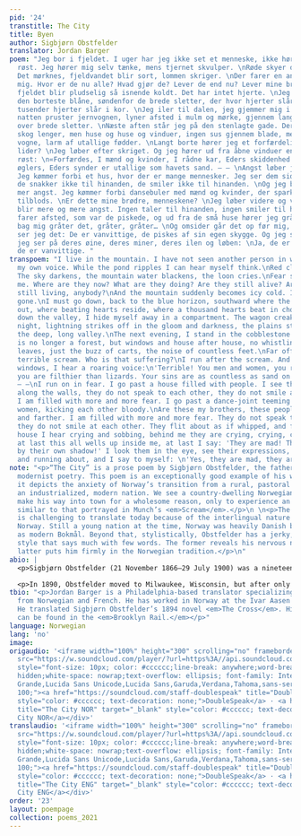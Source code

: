 ```yaml
---
pid: '24'
transtitle: The City
title: Byen
author: Sigbjørn Obstfelder
translator: Jordan Barger
poem: "Jeg bor i fjeldet. I uger har jeg ikke set et menneske, ikke hørt min egen
  røst. Jeg hører mig selv tænke, mens tjernet skvulper. \nRøde skyer drager forbi.
  Det mørknes, fjeldvandet blir sort, lommen skriger. \nDer farer en angst igjennem
  mig. Hvor er de nu alle? Hvad gjør de? Lever de end nu? Lever mine brødre, menneskene?\nOg
  fjeldet blir pludselig så isnende koldt. Det har intet hjerte. \nJeg må ned, bag
  den borteste blåne, søndenfor de brede sletter, der hvor hjerter slår, der hvor
  tusender hjerter slår i kor. \nJeg iler til dalen, jeg gjemmer mig i kupeen. Hele
  natten pruster jernvognen, lyner afsted i mulm og mørke, gjennem lange, dybe dale,
  over brede sletter. \nNæste aften står jeg på den stenlagte gade. Der er ingen
  skog lenger, men huse og huse og vinduer, ingen sus gjennem blade, men surren af
  vogne, larm af utallige fødder. \nLangt borte hører jeg et forfærdeligt skrig. Hvem
  lider? \nJeg løber efter skriget. Og jeg hører ud fra åbne vinduer en brølende
  røst: \n«Forfærdes, I mænd og kvinder, I rådne kar, Eders skiddenhed er værre end
  øglers, Eders synder er utallige som havets sand. – – \nAngst løber jeg videre.
  Jeg kømmer forbi et hus, hvor der er mange mennesker. Jeg ser dem sidde langs væggene,
  de snakker ikke til hinanden, de smiler ikke til hinanden. \nOg jeg blir mer og
  mer angst. Jeg kømmer forbi dansebuler med mænd og kvinder, der sparker hinanden
  tilblods. \nEr dette mine brødre, menneskene? \nJeg løber videre og videre. Jeg
  blir mere og mere angst. Ingen taler til hinanden, ingen smiler til hinanden. De
  farer afsted, som var de piskede, og ud fra de små huse hører jeg gråt og hulken,
  bag mig gråter det, gråter, gråter… \nOg omsider går det op før mig, omsider
  ser jeg det: De er vanvittige, de piskes af sin egen skygge. Og jeg ser mig om,
  jeg ser på deres øine, deres miner, deres ilen og løben: \nJa, de er vanvittige,
  de er vanvittige. "
transpoem: "I live in the mountain. I have not seen another person in weeks, nor heard
  my own voice. While the pond ripples I can hear myself think.\nRed clouds pass by.
  The sky darkens, the mountain water blackens, the loon cries.\nFear spreads through
  me. Where are they now? What are they doing? Are they still alive? Are my brothers
  still living, anybody?\nAnd the mountain suddenly becomes icy cold. Its heart is
  gone.\nI must go down, back to the blue horizon, southward where the plains stretch
  out, where beating hearts reside, where a thousand hearts beat in chorus.\nI spring
  down the valley, I hide myself away in a compartment. The wagon creaks the whole
  night, lightning strikes off in the gloom and darkness, the plains stretch across
  the deep, long valley.\nThe next evening, I stand in the cobblestone street. There
  is no longer a forest, but windows and house after house, no whistling through the
  leaves, just the buzz of carts, the noise of countless feet.\nFar off, I hear a
  terrible scream. Who is that suffering?\nI run after the scream. And from the open
  windows, I hear a roaring voice:\n'Terrible! You men and women, you rotten people,
  you are filthier than lizards. Your sins are as countless as sand on the beach.'
  – –\nI run on in fear. I go past a house filled with people. I see them sitting
  along the walls, they do not speak to each other, they do not smile at each other.\nAnd
  I am filled with more and more fear. I go past a dance-joint teeming with men and
  women, kicking each other bloody.\nAre these my brothers, these people?\nI ran farther
  and farther. I am filled with more and more fear. They do not speak to each other;
  they do not smile at each other. They flit about as if whipped, and from a small
  house I hear crying and sobbing, behind me they are crying, crying, crying…\nAnd
  at last this all wells up inside me, at last I say: 'They are mad! They are whipped
  by their own shadow!' I look them in the eye, see their expressions, see them rushing
  and running about, and I say to myself: \n'Yes, they are mad, they are mad!'"
note: "<p>“The City” is a prose poem by Sigbjørn Obstfelder, the father of Norwegian
  modernist poetry. This poem is an exceptionally good example of his work because
  it depicts the anxiety of Norway’s transition from a rural, pastoral society to
  an industrialized, modern nation. We see a country-dwelling Norwegian decide to
  make his way into town for a wholesome reason, only to experience an anxiety attack
  similar to that portrayed in Munch’s <em>Scream</em>.</p>\n \n<p>The work of Obstfelder
  is challenging to translate today because of the interlingual nature of late nineteenth-century
  Norway. Still a young nation at the time, Norway was heavily Danish but was emerging
  as modern Bokmål. Beyond that, stylistically, Obstfelder has a jerky, hyphenated
  style that says much with few words. The former reveals his nervous nature and the
  latter puts him firmly in the Norwegian tradition.</p>\n"
abio: |
  <p>Sigbjørn Obstfelder (21 November 1866–29 July 1900) was a nineteenth-century Norwegian writer, a close friend of Edvard Munch, an inspiration to Rainier Maria Rilke, and the father of modernist Norwegian poetry. His poem “Jeg Ser” is known by all Norwegians and mimics the sense of alienation depicted in Munch’s famous painting <em>The Scream.</em></p>

  <p>In 1890, Obstfelder moved to Milwaukee, Wisconsin, but after only a year, he had a nervous breakdown and returned to Norway. After several years of moving around with the Norwegian intellectual scene, he died of tuberculosis at the age of thirty-three on the same day as the birth of his only child Lili.</p>
tbio: "<p>Jordan Barger is a Philadelphia-based translator specializing in translations
  from Norwegian and French. He has worked in Norway at the Ivar Aasen Center in Ørsta.
  He translated Sigbjørn Obstfelder’s 1894 novel <em>The Cross</em>. His translations
  can be found in the <em>Brooklyn Rail.</em></p>"
language: Norwegian
lang: 'no'
image:
origaudio: '<iframe width="100%" height="300" scrolling="no" frameborder="no" allow="autoplay"
  src="https://w.soundcloud.com/player/?url=https%3A//api.soundcloud.com/tracks/1232730769%3Fsecret_token%3Ds-i57iE5OKGjK&color=%23ff5500&auto_play=false&hide_related=false&show_comments=true&show_user=true&show_reposts=false&show_teaser=true&visual=true"></iframe><div
  style="font-size: 10px; color: #cccccc;line-break: anywhere;word-break: normal;overflow:
  hidden;white-space: nowrap;text-overflow: ellipsis; font-family: Interstate,Lucida
  Grande,Lucida Sans Unicode,Lucida Sans,Garuda,Verdana,Tahoma,sans-serif;font-weight:
  100;"><a href="https://soundcloud.com/staff-doublespeak" title="DoubleSpeak" target="_blank"
  style="color: #cccccc; text-decoration: none;">DoubleSpeak</a> · <a href="https://soundcloud.com/staff-doublespeak/the-city-nor/s-i57iE5OKGjK"
  title="The City NOR" target="_blank" style="color: #cccccc; text-decoration: none;">The
  City NOR</a></div>'
translaudio: '<iframe width="100%" height="300" scrolling="no" frameborder="no" allow="autoplay"
  src="https://w.soundcloud.com/player/?url=https%3A//api.soundcloud.com/tracks/1232730661%3Fsecret_token%3Ds-TuqnBb5x0Tr&color=%23ff5500&auto_play=false&hide_related=false&show_comments=true&show_user=true&show_reposts=false&show_teaser=true&visual=true"></iframe><div
  style="font-size: 10px; color: #cccccc;line-break: anywhere;word-break: normal;overflow:
  hidden;white-space: nowrap;text-overflow: ellipsis; font-family: Interstate,Lucida
  Grande,Lucida Sans Unicode,Lucida Sans,Garuda,Verdana,Tahoma,sans-serif;font-weight:
  100;"><a href="https://soundcloud.com/staff-doublespeak" title="DoubleSpeak" target="_blank"
  style="color: #cccccc; text-decoration: none;">DoubleSpeak</a> · <a href="https://soundcloud.com/staff-doublespeak/the-city-eng/s-TuqnBb5x0Tr"
  title="The City ENG" target="_blank" style="color: #cccccc; text-decoration: none;">The
  City ENG</a></div>'
order: '23'
layout: poempage
collection: poems_2021
---
```

